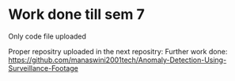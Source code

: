 # Work done till sem 7
Only code file uploaded

Proper repositry uploaded in the next repositry: 
Further work done:
https://github.com/manaswini2001tech/Anomaly-Detection-Using-Surveillance-Footage
